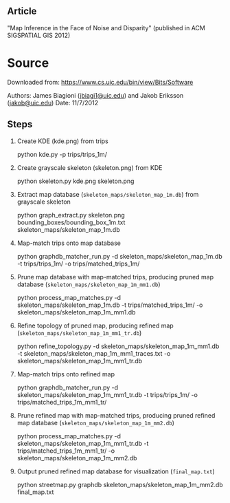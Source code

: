 ## Article

"Map Inference in the Face of Noise and Disparity" (published in ACM SIGSPATIAL GIS 2012)

# Source
Downloaded from: https://www.cs.uic.edu/bin/view/Bits/Software

Authors: James Biagioni (jbiagi1@uic.edu) and Jakob Eriksson (jakob@uic.edu)
Date: 11/7/2012

## Steps


1. Create KDE (kde.png) from trips

    python kde.py -p trips/trips_1m/

2. Create grayscale skeleton (skeleton.png) from KDE

    python skeleton.py kde.png skeleton.png

3. Extract map database (`skeleton_maps/skeleton_map_1m.db`) from grayscale skeleton

    python graph_extract.py skeleton.png bounding_boxes/bounding_box_1m.txt skeleton_maps/skeleton_map_1m.db

4. Map-match trips onto map database

    python graphdb_matcher_run.py -d skeleton_maps/skeleton_map_1m.db -t trips/trips_1m/ -o trips/matched_trips_1m/

5. Prune map database with map-matched trips, producing pruned map database (`skeleton_maps/skeleton_map_1m_mm1.db`)

    python process_map_matches.py -d skeleton_maps/skeleton_map_1m.db -t trips/matched_trips_1m/ -o skeleton_maps/skeleton_map_1m_mm1.db

6. Refine topology of pruned map, producing refined map (`skeleton_maps/skeleton_map_1m_mm1_tr.db`)

    python refine_topology.py -d skeleton_maps/skeleton_map_1m_mm1.db -t skeleton_maps/skeleton_map_1m_mm1_traces.txt -o skeleton_maps/skeleton_map_1m_mm1_tr.db

7. Map-match trips onto refined map

    python graphdb_matcher_run.py -d skeleton_maps/skeleton_map_1m_mm1_tr.db -t trips/trips_1m/ -o trips/matched_trips_1m_mm1_tr/


8. Prune refined map with map-matched trips, producing pruned refined map database (`skeleton_maps/skeleton_map_1m_mm2.db`)

    python process_map_matches.py -d skeleton_maps/skeleton_map_1m_mm1_tr.db -t trips/matched_trips_1m_mm1_tr/ -o skeleton_maps/skeleton_map_1m_mm2.db


9. Output pruned refined map database for visualization (`final_map.txt`)

    python streetmap.py graphdb skeleton_maps/skeleton_map_1m_mm2.db final_map.txt
